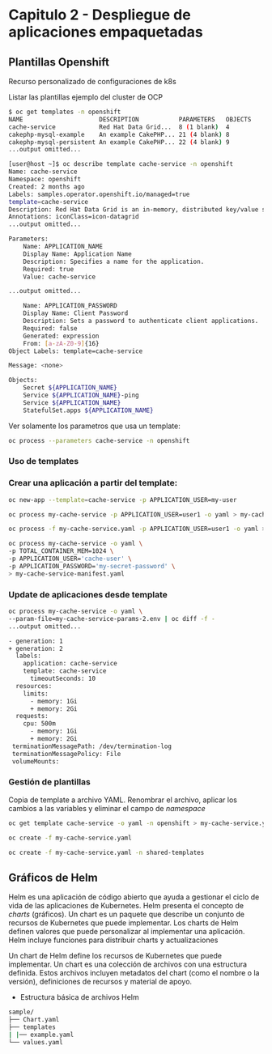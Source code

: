 # Capitulo 2 - Despliegue de aplicaciones empaquetadas

## Plantillas Openshift

Recurso personalizado de configuraciones de k8s

Listar las plantillas ejemplo del cluster de OCP

``` bash
$ oc get templates -n openshift
NAME                     DESCRIPTION           PARAMETERS   OBJECTS
cache-service            Red Hat Data Grid...  8 (1 blank)  4
cakephp-mysql-example    An example CakePHP... 21 (4 blank) 8
cakephp-mysql-persistent An example CakePHP... 22 (4 blank) 9
...output omitted...

[user@host ~]$ oc describe template cache-service -n openshift
Name: cache-service
Namespace: openshift
Created: 2 months ago
Labels: samples.operator.openshift.io/managed=true
template=cache-service
Description: Red Hat Data Grid is an in-memory, distributed key/value store.
Annotations: iconClass=icon-datagrid
...output omitted...

Parameters:
    Name: APPLICATION_NAME
    Display Name: Application Name
    Description: Specifies a name for the application.
    Required: true
    Value: cache-service

...output omitted...

    Name: APPLICATION_PASSWORD
    Display Name: Client Password
    Description: Sets a password to authenticate client applications.
    Required: false
    Generated: expression
    From: [a-zA-Z0-9]{16}
Object Labels: template=cache-service

Message: <none>

Objects:
    Secret ${APPLICATION_NAME}
    Service ${APPLICATION_NAME}-ping
    Service ${APPLICATION_NAME}
    StatefulSet.apps ${APPLICATION_NAME}
```
Ver solamente los parametros que usa un template:

```bash
oc process --parameters cache-service -n openshift
```
### Uso de templates

### Crear una aplicación a partir del template:

```bash
oc new-app --template=cache-service -p APPLICATION_USER=my-user

oc process my-cache-service -p APPLICATION_USER=user1 -o yaml > my-cache-service-manifest.yaml

oc process -f my-cache-service.yaml -p APPLICATION_USER=user1 -o yaml > my-cache-service-manifest.yaml

oc process my-cache-service -o yaml \
-p TOTAL_CONTAINER_MEM=1024 \
-p APPLICATION_USER='cache-user' \
-p APPLICATION_PASSWORD='my-secret-password' \
> my-cache-service-manifest.yaml
```
### Update de aplicaciones desde template

```bash
oc process my-cache-service -o yaml \
--param-file=my-cache-service-params-2.env | oc diff -f -
...output omitted...

- generation: 1
+ generation: 2
  labels:
    application: cache-service
    template: cache-service
      timeoutSeconds: 10
  resources:
    limits:
      - memory: 1Gi
      + memory: 2Gi
  requests:
    cpu: 500m
      - memory: 1Gi
      + memory: 2Gi
 terminationMessagePath: /dev/termination-log
 terminationMessagePolicy: File
 volumeMounts:
```

### Gestión de plantillas

Copia de template a archivo YAML. Renombrar el archivo, aplicar los cambios a las variables y eliminar el campo de *namespace*

```bash
oc get template cache-service -o yaml -n openshift > my-cache-service.yaml

oc create -f my-cache-service.yaml

oc create -f my-cache-service.yaml -n shared-templates
```

## Gráficos de Helm

 Helm es una aplicación de código abierto que ayuda a gestionar el ciclo de vida de las aplicaciones de Kubernetes. Helm presenta el concepto de *charts* (gráficos). Un chart es un paquete que describe un conjunto de recursos de Kubernetes que puede implementar. Los charts de Helm definen valores que puede personalizar al implementar una aplicación. Helm incluye funciones para distribuir charts y actualizaciones
 
 Un chart de Helm define los recursos de Kubernetes que puede implementar. Un chart es una colección de archivos con una estructura definida. Estos archivos incluyen metadatos del chart (como el nombre o la versión), definiciones de recursos y material de apoyo.

* Estructura básica de archivos Helm
``` bash
sample/
├── Chart.yaml
├── templates
| |── example.yaml
└── values.yaml
```